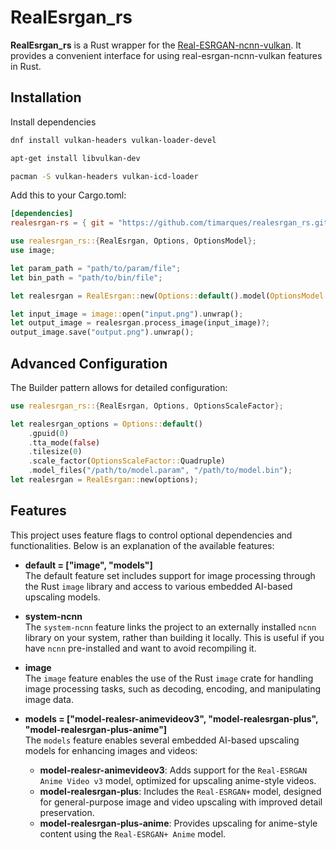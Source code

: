 # RealEsrgan_rs

**RealEsrgan_rs** is a Rust wrapper for the [Real-ESRGAN-ncnn-vulkan](https://github.com/xinntao/Real-ESRGAN-ncnn-vulkan). It provides a convenient interface for using real-esrgan-ncnn-vulkan features in Rust.

## Installation

Install dependencies
```sh
dnf install vulkan-headers vulkan-loader-devel
```
```sh
apt-get install libvulkan-dev
```
```sh
pacman -S vulkan-headers vulkan-icd-loader
```

Add this to your Cargo.toml:

```toml
[dependencies]
realesrgan-rs = { git = "https://github.com/timarques/realesrgan_rs.git" }
```

```rs
use realesrgan_rs::{RealEsrgan, Options, OptionsModel};
use image;

let param_path = "path/to/param/file";
let bin_path = "path/to/bin/file";

let realesrgan = RealEsrgan::new(Options::default().model(OptionsModel::RealESRAnimeVideoV3x2)).unwrap();

let input_image = image::open("input.png").unwrap();
let output_image = realesrgan.process_image(input_image)?;
output_image.save("output.png").unwrap();
```

## Advanced Configuration

The Builder pattern allows for detailed configuration:

```rs
use realesrgan_rs::{RealEsrgan, Options, OptionsScaleFactor};

let realesrgan_options = Options::default()
    .gpuid(0)
    .tta_mode(false)
    .tilesize(0)
    .scale_factor(OptionsScaleFactor::Quadruple)
    .model_files("/path/to/model.param", "/path/to/model.bin");
let realesrgan = RealEsrgan::new(options);
```

## Features

This project uses feature flags to control optional dependencies and functionalities. Below is an explanation of the available features:

- **default = ["image", "models"]**  
  The default feature set includes support for image processing through the Rust `image` library and access to various embedded AI-based upscaling models.

- **system-ncnn**  
  The `system-ncnn` feature links the project to an externally installed `ncnn` library on your system, rather than building it locally. This is useful if you have `ncnn` pre-installed and want to avoid recompiling it.

- **image**  
  The `image` feature enables the use of the Rust `image` crate for handling image processing tasks, such as decoding, encoding, and manipulating image data.

- **models = ["model-realesr-animevideov3", "model-realesrgan-plus", "model-realesrgan-plus-anime"]**  
  The `models` feature enables several embedded AI-based upscaling models for enhancing images and videos:

  - **model-realesr-animevideov3**: Adds support for the `Real-ESRGAN Anime Video v3` model, optimized for upscaling anime-style videos.
  - **model-realesrgan-plus**: Includes the `Real-ESRGAN+` model, designed for general-purpose image and video upscaling with improved detail preservation.
  - **model-realesrgan-plus-anime**: Provides upscaling for anime-style content using the `Real-ESRGAN+ Anime` model.